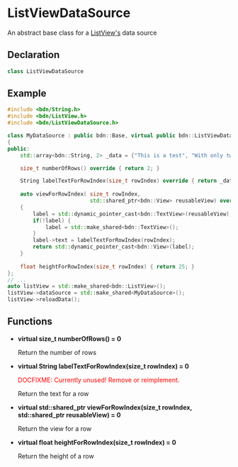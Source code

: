 # ListViewDataSource

An abstract base class for a [ListView's](list_view.md) data source

## Declaration

```C++
class ListViewDataSource
```

## Example

```C++
#include <bdn/String.h>
#include <bdn/ListView.h>
#include <bdn/ListViewDataSource.h>

class MyDataSource : public bdn::Base, virtual public bdn::ListViewDataSource
{
public:
	std::array<bdn::String, 2> _data = {"This is a test", "With only two lines of text"};

	size_t numberOfRows() override { return 2; }

	String labelTextForRowIndex(size_t rowIndex) override { return _data[rowIndex]; }
	
	auto viewForRowIndex( size_t rowIndex, 
						  std::shared_ptr<bdn::View> reusableView) override
	{
		label = std::dynamic_pointer_cast<bdn::TextView>(reusableView);
		if(!label) {
			label = std::make_shared<bdn::TextView>();
		}
		label->text = labelTextForRowIndex(rowIndex);
		return std::dynamic_pointer_cast<bdn::View>(label);
	}
	
	float heightForRowIndex(size_t rowIndex) { return 25; }
};
// ...
auto listView = std::make_shared<bdn::ListView>();
listView->dataSource = std::make_shared<MyDataSource>();
listView->reloadData();
```

## Functions

* **virtual size_t numberOfRows() = 0**

	Return the number of rows

* **virtual String labelTextForRowIndex(size_t rowIndex) = 0**

	<span style="color: red">DOCFIXME: Currently unused! Remove or reimplement.</span>

	Return the text for a row
	
* **virtual std::shared_ptr<View> viewForRowIndex(size_t rowIndex, std::shared_ptr<View> reusableView) = 0**

	Return the view for a row

* **virtual float heightForRowIndex(size_t rowIndex) = 0**

	Return the height of a row


 